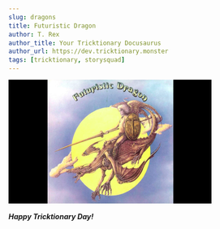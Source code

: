 ```yaml
---
slug: dragons
title: Futuristic Dragon
author: T. Rex
author_title: Your Tricktionary Docusaurus
author_url: https://dev.tricktionary.monster
tags: [tricktionary, storysquad]
---
```


[![Happy Tricktionary Day!](../static/img/dragon.png)](https://www.youtube.com/watch?v=8pJ_G2nAeR4&list=OLAK5uy_mroUGMDxWAU-T_sj1oRjfWZBAicLTMzCs)

***Happy Tricktionary Day!***
